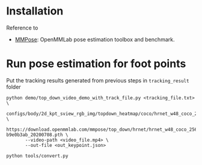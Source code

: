 # Installation 
Reference to
- [MMPose](https://github.com/open-mmlab/mmpose): OpenMMLab pose estimation toolbox and benchmark.

# Run pose estimation for foot points

Put the tracking results generated from previous steps in `tracking_result` folder

```
python demo/top_down_video_demo_with_track_file.py <tracking_file.txt> \ 
       configs/body/2d_kpt_sview_rgb_img/topdown_heatmap/coco/hrnet_w48_coco_256x192.py \
       https://download.openmmlab.com/mmpose/top_down/hrnet/hrnet_w48_coco_256x192-b9e0b3ab_20200708.pth \
       --video-path <video_file.mp4> \
       --out-file <out_keypoint.json>

python tools/convert.py
```
